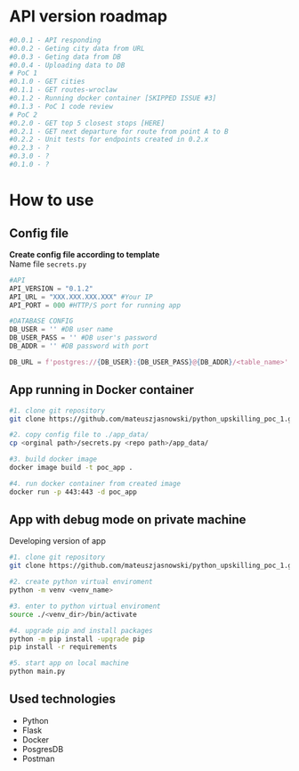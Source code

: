 # API version roadmap
```python
#0.0.1 - API responding
#0.0.2 - Geting city data from URL
#0.0.3 - Geting data from DB
#0.0.4 - Uploading data to DB
# PoC 1
#0.1.0 - GET cities
#0.1.1 - GET routes-wroclaw
#0.1.2 - Running docker container [SKIPPED ISSUE #3]
#0.1.3 - PoC 1 code review
# PoC 2
#0.2.0 - GET top 5 closest stops [HERE]
#0.2.1 - GET next departure for route from point A to B
#0.2.2 - Unit tests for endpoints created in 0.2.x
#0.2.3 - ?
#0.3.0 - ?
#0.1.0 - ?
```

# How to use

## Config file
<b>Create config file according to template</b></br>
Name file ```secrets.py```

```python
#API
API_VERSION = "0.1.2"
API_URL = "XXX.XXX.XXX.XXX" #Your IP
API_PORT = 000 #HTTP/S port for running app

#DATABASE CONFIG
DB_USER = '' #DB user name
DB_USER_PASS = '' #DB user's password
DB_ADDR = '' #DB password with port

DB_URL = f'postgres://{DB_USER}:{DB_USER_PASS}@{DB_ADDR}/<table_name>' #DB table
```

## App running in Docker container

```bash
#1. clone git repository
git clone https://github.com/mateuszjasnowski/python_upskilling_poc_1.git

#2. copy config file to ./app_data/
cp <orginal path>/secrets.py <repo path>/app_data/

#3. build docker image
docker image build -t poc_app .

#4. run docker container from created image
docker run -p 443:443 -d poc_app
```

## App with debug mode on private machine

Developing version of app <br>

```bash
#1. clone git repository
git clone https://github.com/mateuszjasnowski/python_upskilling_poc_1.git

#2. create python virtual enviroment
python -m venv <venv_name>

#3. enter to python virtual enviroment
source ./<venv_dir>/bin/activate

#4. upgrade pip and install packages
python -m pip install -upgrade pip
pip install -r requirements

#5. start app on local machine
python main.py
```

## Used technologies
- Python
- Flask
- Docker
- PosgresDB
- Postman
